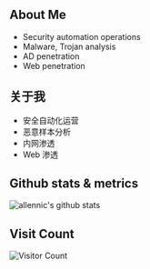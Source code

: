 ## About Me

- Security automation operations
- Malware, Trojan analysis
- AD penetration
- Web penetration


## 关于我

- 安全自动化运营
- 恶意样本分析
- 内网渗透
- Web 渗透


## Github stats & metrics
![allennic's github stats](https://github-readme-stats.vercel.app/api?username=allennic&count_private=true&show_icons=true)


## Visit Count
![Visitor Count](https://profile-counter.glitch.me/allennic/count.svg)
